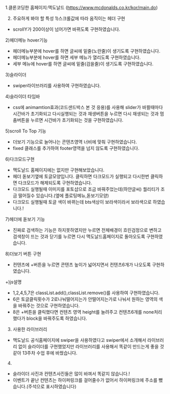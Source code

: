 1.클론코딩한 홈페이지:맥도날드 (https://www.mcdonalds.co.kr/kor/main.do)

2. 주요하게 봐야 할 특성
1)스크롤값에 따라 움직이는 헤더 구현 
- scrollY가 200이상이 넘어가면 바뀌도록 구현하였습니다.

2)헤더메뉴 hover기능
- 헤더메뉴부분에 hover를 하면 글씨에 밑줄(노란줄)이 생기도록 구현하였습니다.
- 헤더메뉴부분에 hover를 하면 세부 메뉴가 열리도록 구현하였습니다.
- 세부 메뉴에 hover를 하면 글씨에 밑줄(검을줄)이 생기도록 구현하였습니다.

3)슬라이더
- swiper라이브러리를 사용하여 구현하였습니다.

4)슬라이더 타임바
- css에 animamtion효과(코드샌드박스 본 것 응용)를 사용해 slider가 바뀔때마다 시간바가 초기화되고 다시실행되는 것과
재생버튼을 누르면 다시 재생되는 것과 멈춤버튼을 누르면 시간바가 초기화되는 것을 구현하였습니다.


5)scroll To Top 기능 
- 더보기 기능으로 늘어나는 콘텐츠영역 너비에 맞춰 구현하였습니다.
- fixed 클래스를 추가하여 footer영역을 넘지 않도록 구현하였습니다.

6)다크모드구현
- 맥도날드 홈페이지에는 없지만 구현해보았습니다.
- 헤더 돋보기옆에 토글모양입니다. 클릭하면 다크모드가 실행되고 다시한번 클릭하면 다크모드가 해제되도록 구현하였습니다.
- 다크모드 실행될때 이미지를 포토샵으로 조금 바꿔주었는데(하얀글씨) 퀄리티가 조금 떨어질수 있습니다.(옆에 플로팅메뉴,돋보기모양)
- 다크모드 실행될때 토글 색이 바뀌는데 bts색상이 보라색이라서 보라색으로 하였습니다.!

7)헤더에 돋보기 기능
- 진짜로 검색하는 기능은 하지못하였지만 누르면 전체배경이 흐린검정으로 변하고 검색창이 뜨는 것과 닫기를 누르면 다시 맥도날드홈페이지로 돌아오도록 구현하였습니다.

8)더보기 버튼 구현
- 컨텐츠에 +버튼을 누르면 콘텐츠 높이가 넓어지면서 컨텐츠6개가 나오도록 구현하였습니다.

+)js설명
- 1,2,4,5,7은 classList.add(),classList.remove()를 사용하여 구현하였습니다.
- 6은 토글클릭횟수가 2로나눠떨어지는가 안떨어지는가로 나눠서 원하는 영역의 색을 바꿔주는 것으로 구현하였습니다.
- 8은 +버튼을 클릭했다면 컨텐츠 영역 height를 늘려주고 컨텐츠6개를 none처리 했다가 block을 바꿔주도록 하였습니다.

3. 사용한 라이브러리
- 맥도날드 공식홈페이지에 swiper을 사용하였다고 swiper에서 소개해서 라이브러리 없이 슬라이더를 구현했었지만
라이브러리를 사용해서 똑같이 만드는게 좋을 것 같아 13주차 수업 후에 바꿨습니다.

4. 
- 슬라이더 사진과 컨텐츠사진들은 많이 바껴서 똑같지 않습니다.! 
- 이벤트가 끝난 컨텐츠는 하이퍼링크를 걸어줄수가 없어서 하이퍼링크에 주소를 뺐습니다.(주석으로 표시하였습니다)
